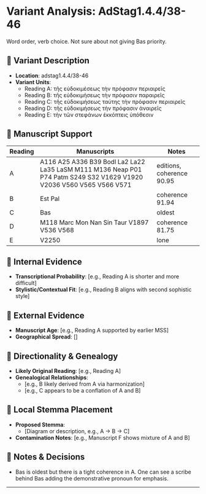 # Variant Analysis: AdStag1.4.4/38-46

Word order, verb choice. Not sure about not giving Bas priority.

## 📌 Variant Description
- **Location**: adstag1.4.4/38-46
- **Variant Units**: 
  - Reading A: τῆς εὐδοκιμέσεως τὴν πρόφασιν περιαιρεῖς
  - Reading B: τῆς εὐδοκιμήσεως τὴν πρόφασιν παραιρεῖς
  - Reading C: τῆς εὐδοκιμήσεως ταύτης τὴν πρόφασιν περιαιρεῖς
  - Reading D: τῆς εὐδοκιμήσεως τὴν πρόφασιν ἀναιρεῖς
  - Reading E: τὴν τῶν στεφάνων ἐκκόπτεις ὑπόθεσιν

## 🧬 Manuscript Support
| Reading | Manuscripts | Notes |
|--------|-------------|-------|
| A      | A116 A25 A336 B39 Bodl La2 La22 La35 LaSM M111 M136 Neap P01 P74 Patm S249 S32 V1629 V1920 V2036 V560 V565 V566 V571 | editions, coherence 90.95 |
| B      | Est Pal    | coherence 91.94 |
| C      | Bas | oldest |
| D      | M118 Marc Mon Nan Sin Taur V1897 V536 V568       | coherence 81.75 |
| E      | V2250 | lone |

## 🧠 Internal Evidence
- **Transcriptional Probability**: [e.g., Reading A is shorter and more difficult]
- **Stylistic/Contextual Fit**: [e.g., Reading B aligns with second sophistic style]

## 🧭 External Evidence
- **Manuscript Age**: [e.g., Reading A supported by earlier MSS]
- **Geographical Spread**: []

## 🔄 Directionality & Genealogy
- **Likely Original Reading**: [e.g., Reading A]
- **Genealogical Relationships**:
  - [e.g., B likely derived from A via harmonization]
  - [e.g., C appears to be a conflation of A and B]

## 🌿 Local Stemma Placement
- **Proposed Stemma**:
  - [Diagram or description, e.g., A → B → C]
- **Contamination Notes**: [e.g., Manuscript F shows mixture of A and B]

## 📝 Notes & Decisions
- Bas is oldest but there is a tight coherence in A. One can see a scribe behind Bas adding the demonstrative pronoun for emphasis.

---